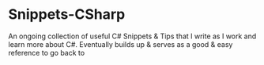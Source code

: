 # Snippets-CSharp

An ongoing collection of useful C# Snippets & Tips that I write as I work and learn more about C#. Eventually builds up & serves as a good & easy reference to go back to